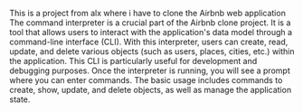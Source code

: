 This is a project from alx where i have to clone the Airbnb web application
The command interpreter is a crucial part of the Airbnb clone project. It is a tool that allows users to interact with the application's data model through a command-line interface (CLI). With this interpreter, users can create, read, update, and delete various objects (such as users, places, cities, etc.) within the application. This CLI is particularly useful for development and debugging purposes.
Once the interpreter is running, you will see a prompt where you can enter commands. The basic usage includes commands to create, show, update, and delete objects, as well as manage the application state.
